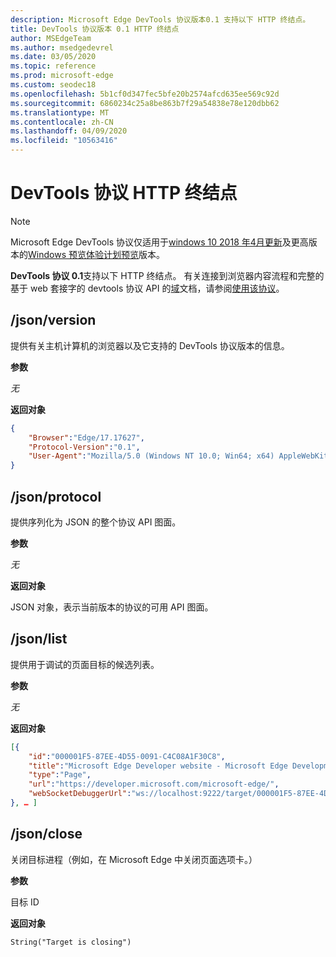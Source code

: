```yaml
---
description: Microsoft Edge DevTools 协议版本0.1 支持以下 HTTP 终结点。
title: DevTools 协议版本 0.1 HTTP 终结点
author: MSEdgeTeam
ms.author: msedgedevrel
ms.date: 03/05/2020
ms.topic: reference
ms.prod: microsoft-edge
ms.custom: seodec18
ms.openlocfilehash: 5b1cf0d347fec5bfe20b2574afcd635ee569c92d
ms.sourcegitcommit: 6860234c25a8be863b7f29a54838e78e120dbb62
ms.translationtype: MT
ms.contentlocale: zh-CN
ms.lasthandoff: 04/09/2020
ms.locfileid: "10563416"
---
```

# DevTools 协议 HTTP 终结点

> [!NOTE]
> Microsoft Edge DevTools 协议仅适用于[windows 10 2018 年4月更新](https://blogs.windows.com/windowsexperience/2018/04/30/how-to-get-the-windows-10-april-2018-update/#5VXkQMU41CJzZPER.97)及更高版本的[Windows 预览体验计划预览](https://insider.windows.com/en-us/getting-started/)版本。

**DevTools 协议 0.1**支持以下 HTTP 终结点。 有关连接到浏览器内容流程和完整的基于 web 套接字的 devtools 协议 API 的[域](domains/index.md)文档，请参阅[使用该协议](../index.md#using-the-protocol)。

## /json/version
提供有关主机计算机的浏览器以及它支持的 DevTools 协议版本的信息。

**参数**

*无*

**返回对象**

```json
{
    "Browser":"Edge/17.17627",
    "Protocol-Version":"0.1",
    "User-Agent":"Mozilla/5.0 (Windows NT 10.0; Win64; x64) AppleWebKit/537.36 (KHTML, like Gecko) Chrome/64.0.3282.140 Safari/537.36 Edge/17.17627"
}
```

## /json/protocol

提供序列化为 JSON 的整个协议 API 图面。

**参数**

*无*

**返回对象**

JSON 对象，表示当前版本的协议的可用 API 图面。

## /json/list

提供用于调试的页面目标的候选列表。

**参数**

*无*

**返回对象**

```json
[{
    "id":"000001F5-87EE-4D55-0091-C4C08A1F30C8",
    "title":"Microsoft Edge Developer website - Microsoft Edge Development",
    "type":"Page",
    "url":"https://developer.microsoft.com/microsoft-edge/",
    "webSocketDebuggerUrl":"ws://localhost:9222/target/000001F5-87EE-4D55-0091-C4C08A1F30C8"
}, … ]
```

## /json/close

关闭目标进程（例如，在 Microsoft Edge 中关闭页面选项卡。）

**参数**

目标 ID 

**返回对象**

```
String("Target is closing")
```
